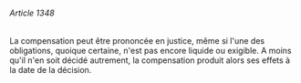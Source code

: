 ###### Article 1348

La compensation peut être prononcée en justice, même si l'une des obligations, quoique certaine, n'est pas encore liquide ou exigible. A moins qu'il n'en soit décidé autrement, la compensation produit alors ses effets à la date de la décision.

